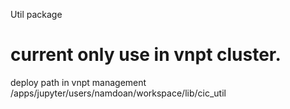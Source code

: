 Util package
# current only use in vnpt cluster.
deploy path in vnpt management /apps/jupyter/users/namdoan/workspace/lib/cic_util